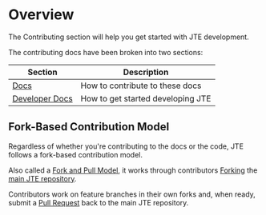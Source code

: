 # Overview

The Contributing section will help you get started with JTE development.

The contributing docs have been broken into two sections: 

| Section | Description |
|---------|------------|
| [Docs](./docs.md) | How to contribute to these docs | 
| [Developer Docs](./developer/overview.md) | How to get started developing JTE |

## Fork-Based Contribution Model

Regardless of whether you're contributing to the docs or the code, JTE follows a fork-based contribution model.

Also called a [Fork and Pull Model](https://docs.github.com/en/github/collaborating-with-pull-requests/getting-started/about-collaborative-development-models#fork-and-pull-model), it works through contributors [Forking](https://docs.github.com/en/github/collaborating-with-pull-requests/working-with-forks/about-forks) the [main JTE repository](https://github.com/jenkinsci/templating-engine-plugin).

Contributors work on feature branches in their own forks and, when ready, submit a [Pull Request](https://docs.github.com/en/github/collaborating-with-pull-requests/proposing-changes-to-your-work-with-pull-requests/about-pull-requests) back to the main JTE repository.